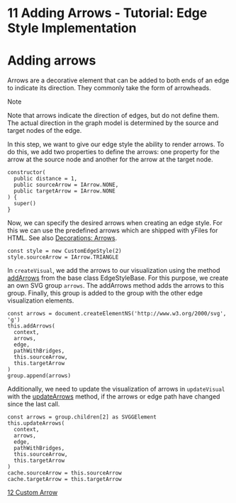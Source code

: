 <!--
 //////////////////////////////////////////////////////////////////////////////
 // @license
 // This file is part of yFiles for HTML 2.6.0.4.
 // Use is subject to license terms.
 //
 // Copyright (c) 2000-2024 by yWorks GmbH, Vor dem Kreuzberg 28,
 // 72070 Tuebingen, Germany. All rights reserved.
 //
 //////////////////////////////////////////////////////////////////////////////
-->
# 11 Adding Arrows - Tutorial: Edge Style Implementation

# Adding arrows

Arrows are a decorative element that can be added to both ends of an edge to indicate its direction. They commonly take the form of arrowheads.

Note

Note that arrows indicate the direction of edges, but do not define them. The actual direction in the graph model is determined by the source and target nodes of the edge.

In this step, we want to give our edge style the ability to render arrows. To do this, we add two properties to define the arrows: one property for the arrow at the source node and another for the arrow at the target node.

```
constructor(
  public distance = 1,
  public sourceArrow = IArrow.NONE,
  public targetArrow = IArrow.NONE
) {
  super()
}
```

Now, we can specify the desired arrows when creating an edge style. For this we can use the predefined arrows which are shipped with yFiles for HTML. See also [Decorations: Arrows](https://docs.yworks.com/yfileshtml/#/dguide/styles-arrows).

```
const style = new CustomEdgeStyle(2)
style.sourceArrow = IArrow.TRIANGLE
```

In `createVisual`, we add the arrows to our visualization using the method [addArrows](https://docs.yworks.com/yfileshtml/#/api/EdgeStyleBase#EdgeStyleBase-method-addArrows) from the base class EdgeStyleBase. For this purpose, we create an own SVG group `arrows`. The addArrows method adds the arrows to this group. Finally, this group is added to the group with the other edge visualization elements.

```
const arrows = document.createElementNS('http://www.w3.org/2000/svg', 'g')
this.addArrows(
  context,
  arrows,
  edge,
  pathWithBridges,
  this.sourceArrow,
  this.targetArrow
)
group.append(arrows)
```

Additionally, we need to update the visualization of arrows in `updateVisual` with the [updateArrows](https://docs.yworks.com/yfileshtml/#/api/EdgeStyleBase#EdgeStyleBase-method-updateArrows) method, if the arrows or edge path have changed since the last call.

```
const arrows = group.children[2] as SVGGElement
this.updateArrows(
  context,
  arrows,
  edge,
  pathWithBridges,
  this.sourceArrow,
  this.targetArrow
)
cache.sourceArrow = this.sourceArrow
cache.targetArrow = this.targetArrow
```

[12 Custom Arrow](../../tutorial-style-implementation-edge/12-custom-arrow/)
